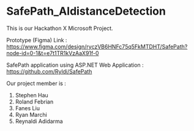 # SafePath_AIdistanceDetection
This is our Hackathon X Microsoft Project.

Prototype (Figma) Link : 
https://www.figma.com/design/ryczVB6HNFc75q5FkMTDHT/SafePath?node-id=0-1&t=e7t1TR1kVzAaX91f-0 

SafePath application using ASP.NET Web Application :
https://github.com/Ryldi/SafePath 

Our project member is :
1. Stephen Hau
2. Roland Febrian
3. Fanes Liu
4. Ryan Marchi
5. Reynaldi Adidarma

